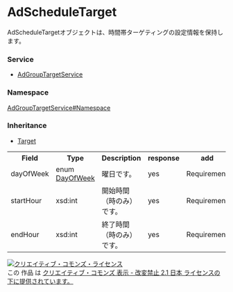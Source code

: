 # AdScheduleTarget
AdScheduleTargetオブジェクトは、時間帯ターゲティングの設定情報を保持します。

### Service
+ [AdGroupTargetService](../../services/AdGroupTargetService.md)

### Namespace
[AdGroupTargetService#Namespace](../../services/AdGroupTargetService.md#namespace)

### Inheritance
+ [Target](./Target.md)

<table>
 <tr>
  <th>Field</th>
  <th>Type</th>
  <th>Description</th>
  <th>response</th>
  <th>add</th>
  <th>set</th>
  <th>remove</th>
  <th>replace</th>
 </tr>
 <tr>
  <td>dayOfWeek</td>
  <td>enum <a href="./DayOfWeek.md">DayOfWeek</a></td>
  <td>曜日です。</td>
  <td>yes</td>
  <td>Requirement</td>
  <td>Ignore</td>
  <td>Ignore</td>
  <td>Optional</td>
 </tr>
 <tr>
  <td>startHour</td>
  <td>xsd:int</td>
  <td>開始時間（時のみ）です。</td>
  <td>yes</td>
  <td>Requirement</td>
  <td>Ignore</td>
  <td>Ignore</td>
  <td>Optional</td>
 </tr>
 <tr>
  <td>endHour</td>
  <td>xsd:int</td>
  <td>終了時間（時のみ）です。</td>
  <td>yes</td>
  <td>Requirement</td>
  <td>Ignore</td>
  <td>Ignore</td>
  <td>Optional</td>
 </tr>
 </table>

<a rel="license" href="http://creativecommons.org/licenses/by-nd/2.1/jp/"><img alt="クリエイティブ・コモンズ・ライセンス" style="border-width:0" src="https://i.creativecommons.org/l/by-nd/2.1/jp/88x31.png" /></a><br />この 作品 は <a rel="license" href="http://creativecommons.org/licenses/by-nd/2.1/jp/">クリエイティブ・コモンズ 表示 - 改変禁止 2.1 日本 ライセンスの下に提供されています。</a>
